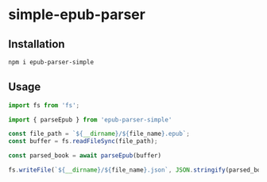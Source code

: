 # simple-epub-parser

## Installation

```bash
npm i epub-parser-simple
```

## Usage

```ts
import fs from 'fs';

import { parseEpub } from 'epub-parser-simple'

const file_path = `${__dirname}/${file_name}.epub`;
const buffer = fs.readFileSync(file_path);

const parsed_book = await parseEpub(buffer)

fs.writeFile(`${__dirname}/${file_name}.json`, JSON.stringify(parsed_book, null, 2), 'utf8', () => {});
```
